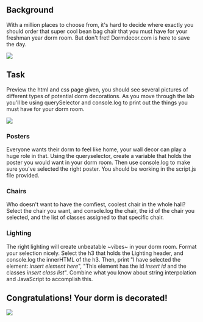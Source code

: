 ## Background
With a million places to choose from, it's hard to decide where exactly you should order that super cool bean bag chair that you must have for your freshman year dorm room. But don't fret! Dormdecor.com is here to save the day.

![](https://media.giphy.com/media/3o6nUP7jsZCYziNxlK/giphy.gif)

## Task
Preview the html and css page given, you should see several pictures of different types of potential dorm decorations. As you move through the lab you'll be using querySelector and console.log to print out the things you must have for your dorm room.

![](https://media.giphy.com/media/26xBT6if9Y6xRjY40/giphy.gif)

### Posters
Everyone wants their dorm to feel like home, your wall decor can play a huge role in that. Using the queryselector, create a variable that holds the poster you would want in your dorm room. Then use console.log to make sure you've selected the right poster. You should be working in the script.js file provided.

### Chairs
Who doesn't want to have the comfiest, coolest chair in the whole hall? Select the chair you want, and console.log the chair, the id of the chair you selected, and the list of classes assigned to that specific chair.

### Lighting
The right lighting will create unbeatable ~vibes~ in your dorm room. Format your selection nicely. Select the h3 that holds the Lighting header, and console.log the innerHTML of the h3. Then, print "I have selected the element: *insert element here*", "This element has the id *insert id* and the classes *insert class list*". Combine what you know about string interpolation and JavaScript to accomplish this.

## Congratulations! Your dorm is decorated!
![](https://media.giphy.com/media/s2qXK8wAvkHTO/giphy.gif)
